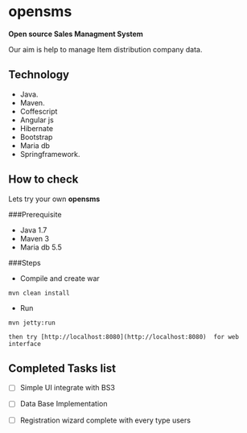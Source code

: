 opensms
==============

**Open source Sales Managment System**


 Our aim is help to manage Item distribution company data.


Technology
----------

  * Java.
  * Maven.
  * Coffescript
  * Angular js
  * Hibernate
  * Bootstrap
  * Maria db
  * Springframework.

How to check 
------------------
 
 Lets try your own **opensms**
 
###Prerequisite
 
  * Java 1.7
  * Maven 3
  * Maria db 5.5


  
  
###Steps

  * Compile and create war            
  ```
  mvn clean install 
  ```

  * Run 

  ```
  mvn jetty:run 
  ```
    then try [http://localhost:8080](http://localhost:8080)  for web interface
    
    
Completed Tasks list
----------------------------

  - [ ] Simple UI integrate with BS3
  - [ ] Data Base Implementation 
  - [ ] Registration wizard complete with every type users
 



